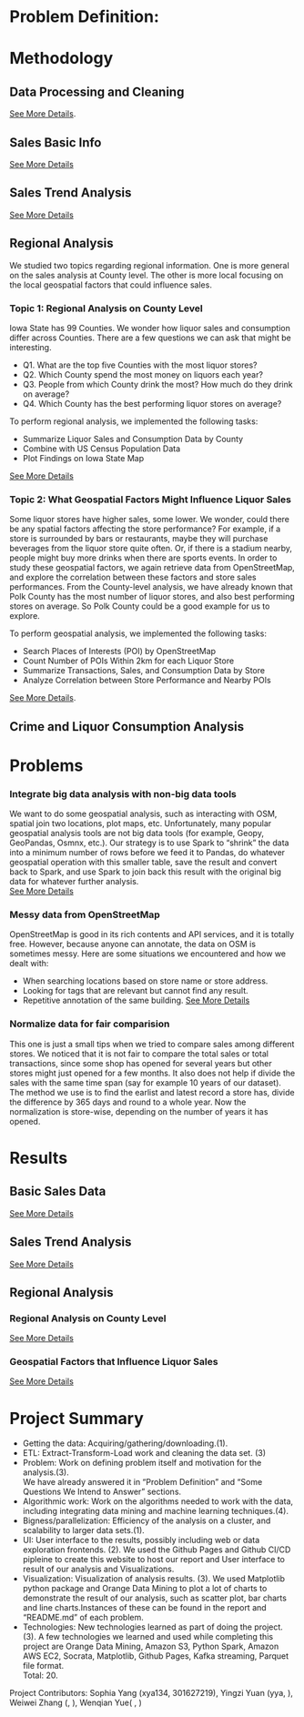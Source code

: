
# Problem Definition:
# Methodology
## Data Processing and Cleaning

[See More Details](Data_Processing_Cleaning/DataCleaning_README.md). 
## Sales Basic Info

[See More Details](Sales%20Basic%20Info/Readme.md)
## Sales Trend Analysis

[See More Details](SalesTrends_Analysis_README.md)
## Regional Analysis
We studied two topics regarding regional information. One is more general on the sales analysis at County level. The other is more local focusing on the local geospatial factors that could influence sales.  
### Topic 1: Regional Analysis on County Level
Iowa State has 99 Counties. We wonder how liquor sales and consumption differ across Counties. There are a few questions we can ask that might be interesting.
* Q1. What are the top five Counties with the most liquor stores?
* Q2. Which County spend the most money on liquors each year?
* Q3. People from which County drink the most? How much do they drink on average?
* Q4. Which County has the best performing liquor stores on average?  

To perform regional analysis, we implemented the following tasks:
* Summarize Liquor Sales and Consumption Data by County
* Combine with US Census Population Data
* Plot Findings on Iowa State Map

[See More Details](Regional%20Analysis/Topic1.md#methodology)

### Topic 2: What Geospatial Factors Might Influence Liquor Sales
Some liquor stores have higher sales, some lower. We wonder, could there be any spatial factors affecting the store performance? For example, if a store is surrounded by bars or restaurants, maybe they will purchase beverages from the liquor store quite often. Or, if there is a stadium nearby, people might buy more drinks when there are sports events. In order to study these geospatial factors, we again retrieve data from OpenStreetMap, and explore the correlation between these factors and store sales performances. From the County-level analysis, we have already known that Polk County has the most number of liquor stores, and also best performing stores on average. So Polk County could be a good example for us to explore.

To perform geospatial analysis, we implemented the following tasks:
* Search Places of Interests (POI) by OpenStreetMap
* Count Number of POIs Within 2km for each Liquor Store
* Summarize Transactions, Sales, and Consumption Data by Store
* Analyze Correlation between Store Performance and Nearby POIs

[See More Details](Regional%20Analysis/Topic2.md#methodology).  

## Crime and Liquor Consumption Analysis


# Problems
### Integrate big data analysis with non-big data tools
We want to do some geospatial analysis, such as interacting with OSM, spatial join two locations, plot maps, etc. Unfortunately, many popular geospatial analysis tools are not big data tools (for example, Geopy, GeoPandas, Osmnx, etc.). Our strategy is to use Spark to “shrink” the data into a minimum number of rows before we feed it to Pandas, do whatever geospatial operation with this smaller table, save the result and convert back to Spark, and use Spark to join back this result with the original big data for whatever further analysis.  
[See More Details](Regional%20Analysis/Problems.md#integrate-big-data-analysis-with-non-big-data-tools)
### Messy data from OpenStreetMap
OpenStreetMap is good in its rich contents and API services, and it is totally free. However, because anyone can annotate, the data on OSM is sometimes messy. Here are some situations we encountered and how we dealt with:

* When searching locations based on store name or store address.
* Looking for tags that are relevant but cannot find any result.
* Repetitive annotation of the same building.
[See More Details](Regional%20Analysis/Problems.md#messy-data-from-openstreetmap)
### Normalize data for fair comparision
This one is just a small tips when we tried to compare sales among different stores. We noticed that it is not fair to compare the total sales or total transactions, since some shop has opened for several years but other stores might just opened for a few months. It also does not help if divide the sales with the same time span (say for example 10 years of our dataset). The method we use is to find the earlist and latest record a store has, divide the difference by 365 days and round to a whole year. Now the normalization is store-wise, depending on the number of years it has opened.

# Results
## Basic Sales Data

[See More Details](Sales%20Basic%20Info#results)
## Sales Trend Analysis

[See More Details](SalesTrends_Analysis_README.md#result-analysis)
## Regional Analysis
### Regional Analysis on County Level
[See More Details](Regional%20Analysis/Topic1.md#result)

### Geospatial Factors that Influence Liquor Sales
[See More Details](Regional%20Analysis/Topic2.md#result)
# Project Summary

* Getting the data: Acquiring/gathering/downloading.(1). 
* ETL: Extract-Transform-Load work and cleaning the data set. (3)
* Problem: Work on defining problem itself and motivation for the analysis.(3).  
We have already answered it in “Problem Definition” and “Some Questions We Intend to Answer” sections.
* Algorithmic work: Work on the algorithms needed to work with the data, including integrating data mining and machine learning techniques.(4). 
* Bigness/parallelization: Efficiency of the analysis on a cluster, and scalability to larger data sets.(1). 
* UI: User interface to the results, possibly including web or data exploration frontends. (2). 
We used the Github Pages and Github CI/CD pipleine to create this website to host our report and User interface to result of our analysis and Visualizations.  
* Visualization: Visualization of analysis results. (3). 
We used Matplotlib python package and Orange Data Mining to plot a lot of charts to demonstrate the result of our analysis, such as scatter plot, bar charts and line charts.Instances of these can be found in the report and “README.md” of each problem.  
* Technologies: New technologies learned as part of doing the project. (3). 
A few technologies we learned and used while completing this project are Orange Data Mining, Amazon S3, Python Spark, Amazon AWS EC2, Socrata, Matplotlib, Github Pages, Kafka streaming, Parquet file format.  
Total: 20. 

Project Contributors: Sophia Yang (xya134, 301627219), Yingzi Yuan (yya, ), Weiwei Zhang (, ), Wenqian Yue( , ) 
